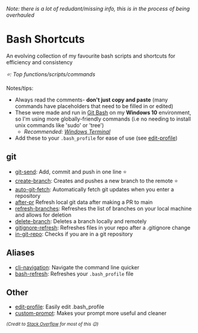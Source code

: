 *Note: there is a lot of redudant/missing info, this is in the process of being overhauled*

# Bash Shortcuts
An evolving collection of my favourite bash scripts and shortcuts for efficiency and consistency

*:star:: Top functions/scripts/commands*

Notes/tips:
* Always read the comments- **don't just copy and paste** (many commands have placeholders that need to be filled in or edited)
* These were made and run in [Git Bash](https://git-scm.com/downloads) on my **Windows 10** environment, so I'm using more globally-friendly commands (i.e no needing to install unix commands like 'sudo' or 'tree')
    * *Recommended: [Windows Terminal](https://apps.microsoft.com/store/detail/windows-terminal/9N0DX20HK701?hl=en-ca&gl=ca)*
* Add these to your ```.bash_profile``` for ease of use (see [edit-profile](https://github.com/reid-moffat/bash-shortcuts/blob/main/other/edit-profile.sh))

## git
- [git-send](https://github.com/reid-moffat/bash-shortcuts/blob/main/git/git-send.sh): Add, commit and push in one line :star:
- [create-branch](https://github.com/reid-moffat/bash-shortcuts/blob/main/git/create-branch.sh): Creates and pushes a new branch to the remote :star:
- [auto-git-fetch](https://github.com/reid-moffat/bash-shortcuts/blob/main/git/auto-git-fetch.sh): Automatically fetch git updates when you enter a repository
- [after-pr](https://github.com/reid-moffat/bash-shortcuts/blob/main/git/after-pr.sh) Refresh local git data after making a PR to main
- [refresh-branches](https://github.com/reid-moffat/bash-shortcuts/blob/main/git/refresh-branches.sh): Refreshes the list of branches on your local machine and allows for deletion
- [delete-branch](https://github.com/reid-moffat/bash-shortcuts/blob/main/git/delete-branch.sh): Deletes a branch locally and remotely
- [gitignore-refresh](https://github.com/reid-moffat/bash-shortcuts/blob/main/git/gitignore-refresh.sh): Refreshes files in your repo after a .gitignore change
- [in-git-repo](https://github.com/reid-moffat/bash-shortcuts/blob/main/git/in-git-repo.sh): Checks if you are in a git repository

## Aliases
- [cli-navigation](https://github.com/reid-moffat/bash-shortcuts/blob/main/aliases/cli-navigation.sh): Navigate the command line quicker
- [bash-refresh](https://github.com/reid-moffat/bash-shortcuts/blob/main/aliases/bash-refresh.sh): Refreshes your ```.bash_profile``` file

## Other
- [edit-profile](https://github.com/reid-moffat/bash-shortcuts/blob/main/other/edit-profile.sh): Easily edit .bash_profile
- [custom-prompt](https://github.com/reid-moffat/bash-shortcuts/blob/main/other/custom-prompt.sh): Makes your prompt more useful and cleaner

<sub>*(Credit to [Stack Overflow](https://stackoverflow.com/) for most of this 😉)*</sub>
